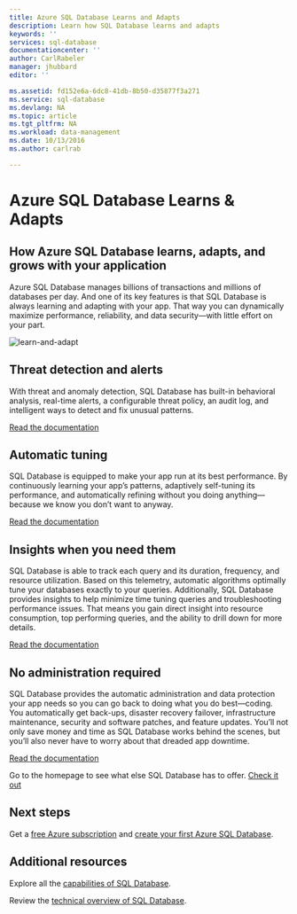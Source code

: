 ```yaml
---
title: Azure SQL Database Learns and Adapts
description: Learn how SQL Database learns and adapts
keywords: ''
services: sql-database
documentationcenter: ''
author: CarlRabeler
manager: jhubbard
editor: ''

ms.assetid: fd152e6a-6dc8-41db-8b50-d35877f3a271
ms.service: sql-database
ms.devlang: NA
ms.topic: article
ms.tgt_pltfrm: NA
ms.workload: data-management
ms.date: 10/13/2016
ms.author: carlrab

---
```

# Azure SQL Database Learns &amp; Adapts
## How Azure SQL Database learns, adapts, and grows with your application
Azure SQL Database manages billions of transactions and millions of databases per day. And one of its key features is that SQL Database is always learning and adapting with your app. That way you can dynamically maximize performance, reliability, and data security&mdash;with little effort on your part.

![learn-and-adapt](./media/sql-database-learn-and-adapt/sql-database-learn-and-adapt.png)

## Threat detection and alerts
With threat and anomaly detection, SQL Database has built-in behavioral analysis, real-time alerts, a configurable threat policy, an audit log, and intelligent ways to detect and fix unusual patterns.

[Read the documentation](sql-database-threat-detection-get-started.md)

## Automatic tuning
SQL Database is equipped to make your app run at its best performance. By continuously learning your app’s patterns, adaptively self-tuning its performance, and automatically refining without you doing anything&mdash;because we know you don’t want to anyway.

[Read the documentation](http://go.microsoft.com/fwlink/?LinkID=787566)

## Insights when you need them
SQL Database is able to track each query and its duration, frequency, and resource utilization. Based on this telemetry, automatic algorithms optimally tune your databases exactly to your queries. Additionally, SQL Database provides insights to help minimize time tuning queries and troubleshooting performance issues. That means you gain direct insight into resource consumption, top performing queries, and the ability to drill down for more details.

[Read the documentation](http://go.microsoft.com/fwlink/?LinkID=787567)

## No administration required
SQL Database provides the automatic administration and data protection your app needs so you can go back to doing what you do best&mdash;coding. You automatically get back-ups, disaster recovery failover, infrastructure maintenance, security and software patches, and feature updates. You’ll not only save money and time as SQL Database works behind the scenes, but you’ll also never have to worry about that dreaded app downtime.

[Read the documentation](http://go.microsoft.com/fwlink/?LinkID=787568)

Go to the homepage to see what else SQL Database has to offer.
[Check it out](https://azure.microsoft.com/services/sql-database/) 

## Next steps
Get a [free Azure subscription](https://azure.microsoft.com/get-started/) and [create your first Azure SQL Database](sql-database-get-started.md).

## Additional resources
Explore all the [capabilities of SQL Database](https://azure.microsoft.com/services/sql-database/).

Review the [technical overview of SQL Database](sql-database-technical-overview.md).

